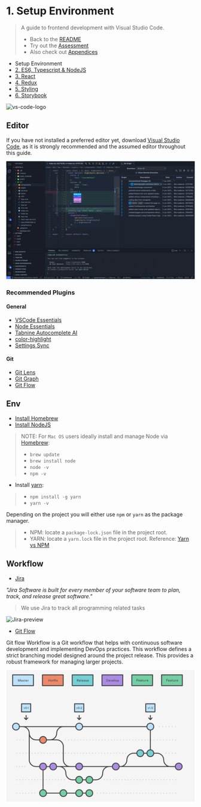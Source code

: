 # 1. Setup Environment

> A guide to frontend development with Visual Studio Code.
>
> - Back to the [README](../../README.md)
> - Try out the [Assessment](./guides/CryptoCharts.md)
> - Also check out [Appendices](./appendix/CodingStandards.md)

- Setup Environment
- [2. ES6, Typescript & NodeJS](./2-Javascript.md)
- [3. React](./3-React.md)
- [4. Redux](./4-Redux.md)
- [5. Styling](./5-Styling.md)
- [6. Storybook](./6-Storybook.md)

![vs-code-logo](https://www.tmssoftware.com/images/visualstudiocodelogo.png)

## Editor

If you have not installed a preferred editor yet, download [Visual Studio Code](https://code.visualstudio.com/download), as it is strongly recommended and the assumed editor throughout this guide.

![vscode](../assets/assessment/0-vscode.png)

### Recommended Plugins

#### General

- [VSCode Essentials](https://marketplace.visualstudio.com/items?itemName=jabacchetta.vscode-essentials)
- [Node Essentials](https://marketplace.visualstudio.com/items?itemName=afractal.node-essentials)
- [Tabnine Autocomplete AI](https://marketplace.visualstudio.com/items?itemName=TabNine.tabnine-vscode)
- [color-highlight](https://marketplace.visualstudio.com/items?itemName=naumovs.color-highlight)
- [Settings Sync](https://marketplace.visualstudio.com/items?itemName=Shan.code-settings-sync)

#### Git

- [Git Lens](https://marketplace.visualstudio.com/items?itemName=eamodio.gitlens)
- [Git Graph](https://marketplace.visualstudio.com/items?itemName=mhutchie.git-graph)
- [Git Flow](https://marketplace.visualstudio.com/items?itemName=PsykoSoldi3r.vscode-git-flow)

## Env

- [Install Homebrew](https://brew.sh/)
- [Install NodeJS](https://nodejs.org/en/)

> NOTE: For `Mac OS` users ideally install and manage Node via [Homebrew](https://brew.sh/):
>
> - `brew update`
> - `brew install node`
> - `node -v`
> - `npm -v`

- Install [yarn](https://yarnpkg.com/):

> - `npm install -g yarn`
> - `yarn -v`

Depending on the project you will either use `npm` or `yarn` as the package manager.

> - NPM: locate a `package-lock.json` file in the project root.
> - YARN: locate a `yarn.lock` file in the project root.
> Reference: [Yarn vs NPM](https://www.whitesourcesoftware.com/free-developer-tools/blog/npm-vs-yarn-which-should-you-choose/#:~:text=As%20you%20can%20see%20above,each%20one%20at%20a%20time.&text=While%20npm%20also%20supports%20the,Yarn%27s%20is%20far%20much%20better.)

## Workflow

- [Jira](https://www.atlassian.com/software/jira)

_"Jira Software is built for every member of your software team to plan,
track, and release great software."_

> We use Jira to track all programming related tasks

![Jira-preview](https://wac-cdn-2.atlassian.com/image/upload/f_auto,q_auto/dam/jcr:858144d1-e857-4ab8-8861-2a71112e7a37/JSW-tour-board.png?cdnVersion=1642)

- [Git Flow](https://www.atlassian.com/git/tutorials/comparing-workflows/gitflow-workflow)

Git flow Workflow is a Git workflow that helps with continuous software development and implementing DevOps practices. This workflow defines a strict branching model designed around the project release. This provides a robust framework for managing larger projects.

![git-flow](../assets/chapters/git-flow.png)
